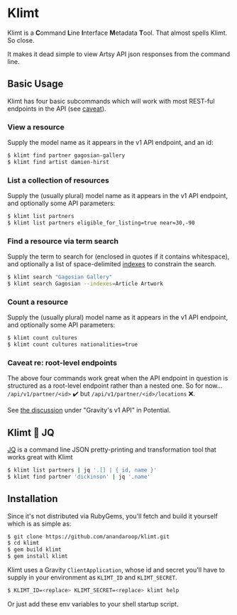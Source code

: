 # Klimt

Klimt is a **C**ommand **L**ine **I**nterface **M**etadata **T**ool. That almost spells Klimt. So close.

It makes it dead simple to view Artsy API json responses from the command line.

## Basic Usage

Klimt has four basic subcommands which will work with most REST-ful endpoints in the API (see [caveat](#caveat)).

### View a resource

Supply the model name as it appears in the v1 API endpoint, and an id:

```sh
$ klimt find partner gagosian-gallery
$ klimt find artist damien-hirst
```

### List a collection of resources

Supply the (usually plural) model name as it appears in the v1 API endpoint, and optionally some API parameters:

```sh
$ klimt list partners
$ klimt list partners eligible_for_listing=true near=30,-90
```

### Find a resource via term search

Supply the term to search for (enclosed in quotes if it contains whitespace), and optionally a list of space-delimited [indexes](https://github.com/artsy/gravity/blob/baf6bd35f4c5c1a6011d0608d641e8d6608124e7/app/api/v1/match_endpoint.rb#L150) to constrain the search.

```sh
$ klimt search "Gagosian Gallery"
$ klimt search Gagosian --indexes=Article Artwork
```

### Count a resource

Supply the (usually plural) model name as it appears in the v1 API endpoint, and optionally some API parameters:

```sh
$ klimt count cultures
$ klimt count cultures nationalities=true
```

### Caveat re: root-level endpoints

The above four commands work great when the API endpoint in question is structured as a root-level endpoint rather than a nested one. So for now… `/api/v1/partner/<id>` :heavy_check_mark: but `/api/v1/partner/<id>/locations` :x:.

See [the discussion](https://github.com/artsy/potential/blob/521d34796e2df87406cc0e780db1e44b1ac9884a/Playbook.md#out-with-the-old) under "Gravity's v1 API" in Potential.


## Klimt :sparkling_heart: JQ

[JQ](https://stedolan.github.io/jq/) is a command line JSON pretty-printing and transformation tool that works great with Klimt

```sh
$ klimt list partners | jq '.[] | { id, name }'
$ klimt find partner 'dickinson' | jq '.name'

```

## Installation

Since it's not distributed via RubyGems, you'll fetch and build it yourself which is as simple as: 

```sh
$ git clone https://github.com/anandaroop/klimt.git
$ cd klimt
$ gem build klimt
$ gem install klimt
```

Klimt uses a Gravity `ClientApplication`, whose id and secret you'll have to supply in your environment as `KLIMT_ID` and `KLIMT_SECRET`.

```sh
$ KLIMT_ID=<replace> KLIMT_SECRET=<replace> klimt help
```

Or just add these env variables to your shell startup script.

